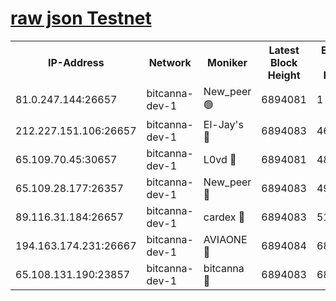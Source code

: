 [raw json Testnet](https://rpc-check.bcat.stavr.tech/bcat/rpc-bcat-result.json)
=


<table><tr><th>IP-Address</th><th>Network</th><th>Moniker</th><th>Latest Block Height</th><th>Earliest Block Height</th><th>Catching Up</th><th>Tx Index</th><th>Voting Power</th><th>Scan Time</th></tr><tr><td>81.0.247.144:26657</td><td>bitcanna-dev-1</td><td>New_peer 🟢</td><td>6894081</td><td>1</td><td>False</td><td>on</td><td>0</td><td>2024-03-15T16:33:15.968592643UTC</td></tr><tr><td>212.227.151.106:26657</td><td>bitcanna-dev-1</td><td>El-Jay's 🔴</td><td>6894083</td><td>4670391</td><td>False</td><td>on</td><td>2218364</td><td>2024-03-15T16:33:22.609480257UTC</td></tr><tr><td>65.109.70.45:30657</td><td>bitcanna-dev-1</td><td>L0vd 🔴</td><td>6894081</td><td>4828155</td><td>False</td><td>on</td><td>308120</td><td>2024-03-15T16:33:16.258288544UTC</td></tr><tr><td>65.109.28.177:26357</td><td>bitcanna-dev-1</td><td>New_peer 🔴</td><td>6894083</td><td>4952911</td><td>False</td><td>on</td><td>2237167</td><td>2024-03-15T16:33:23.259041778UTC</td></tr><tr><td>89.116.31.184:26657</td><td>bitcanna-dev-1</td><td>cardex 🔴</td><td>6894083</td><td>5185001</td><td>False</td><td>on</td><td>1</td><td>2024-03-15T16:33:22.910102100UTC</td></tr><tr><td>194.163.174.231:26667</td><td>bitcanna-dev-1</td><td>AVIAONE 🔴</td><td>6894084</td><td>6883011</td><td>False</td><td>on</td><td>1949865</td><td>2024-03-15T16:33:32.371691831UTC</td></tr><tr><td>65.108.131.190:23857</td><td>bitcanna-dev-1</td><td>bitcanna 🔴</td><td>6894083</td><td>6890083</td><td>False</td><td>off</td><td>378646</td><td>2024-03-15T16:33:23.591898900UTC</td></tr></table>